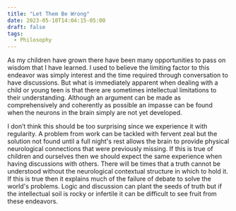 ```yaml
---
title: "Let Them Be Wrong"
date: 2023-05-10T14:04:15-05:00
draft: false
tags:
  - Philosophy
---
```


As my children have grown there have been many opportunities to pass on wisdom that I have learned. I used to believe the limiting factor to this endeavor was simply interest and the time required through conversation to have discussions. But what is immediately apparent when dealing with a child or young teen is that there are sometimes intellectual limitations to their understanding. Although an argument can be made as comprehensively and coherently as possible an impasse can be found when the neurons in the brain simply are not yet developed. 

I don’t think this should be too surprising since we experience it with regularity. A problem from work can be tackled with fervent zeal but the solution not found until a full night's rest allows the brain to provide physical neurological connections that were previously missing. If this is true of children and ourselves then we should expect the same experience when having discussions with others. There will be times that a truth cannot be understood without the neurological contextual structure in which to hold it. If this is true then it explains much of the failure of debate to solve the world's problems. Logic and discussion can plant the seeds of truth but if the intellectual soil is rocky or infertile it can be difficult to see fruit from these endeavors.
